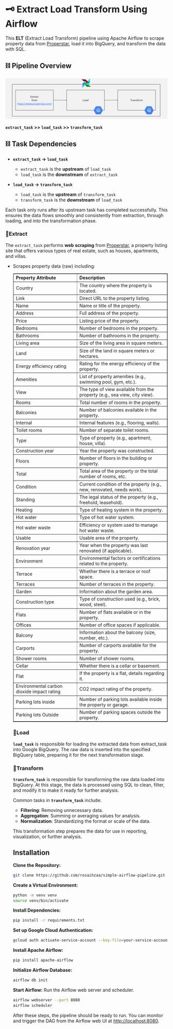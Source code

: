 # 🗝️ Extract Load Transform Using Airflow

This **ELT** (Extract Load Transform) pipeline using Apache Airflow to scrape property data from [Properstar](https://www.properstar.com/), load it into BigQuery, and transform the data with SQL.

## ⛓️ Pipeline Overview
![ELT Pipeline](workflow_dag.jpg)

**`extract_task` >> `load_task` >> `transform_task`**
## ⛓️ Task Dependencies

- **`extract_task` → `load_task`**
  - `extract_task` is the **upstream** of `load_task`
  - `load_task` is the **downstream** of `extract_task`

- **`load_task` → `transform_task`**
  - `load_task` is the **upstream** of `transform_task`
  - `transform_task` is the **downstream** of `load_task`

Each task only runs after its upstream task has completed successfully. This ensures the data flows smoothly and consistently from extraction, through loading, and into the transformation phase.
### 🔗Extract
  The `extract_task` performs **web scraping** from [Properstar](https://www.properstar.com/), a property listing site that offers various types of real estate, such as houses, apartments, and villas.

- Scrapes property data (raw) including:
  <table border="1">
  <thead>
    <tr>
      <th>Property Attribute</th>
      <th>Description</th>
    </tr>
  </thead>
  <tbody>
    <tr>
      <td>Country</td>
      <td>The country where the property is located.</td>
    </tr>
    <tr>
      <td>Link</td>
      <td>Direct URL to the property listing.</td>
    </tr>
    <tr>
      <td>Name</td>
      <td>Name or title of the property.</td>
    </tr>
    <tr>
      <td>Address</td>
      <td>Full address of the property.</td>
    </tr>
    <tr>
      <td>Price</td>
      <td>Listing price of the property.</td>
    </tr>
    <tr>
      <td>Bedrooms</td>
      <td>Number of bedrooms in the property.</td>
    </tr>
    <tr>
      <td>Bathrooms</td>
      <td>Number of bathrooms in the property.</td>
    </tr>
    <tr>
      <td>Living area</td>
      <td>Size of the living area in square meters.</td>
    </tr>
    <tr>
      <td>Land</td>
      <td>Size of the land in square meters or hectares.</td>
    </tr>
    <tr>
      <td>Energy efficiency rating</td>
      <td>Rating for the energy efficiency of the property.</td>
    </tr>
    <tr>
      <td>Amenities</td>
      <td>List of property amenities (e.g., swimming pool, gym, etc.).</td>
    </tr>
    <tr>
      <td>View</td>
      <td>The type of view available from the property (e.g., sea view, city view).</td>
    </tr>
    <tr>
      <td>Rooms</td>
      <td>Total number of rooms in the property.</td>
    </tr>
    <tr>
      <td>Balconies</td>
      <td>Number of balconies available in the property.</td>
    </tr>
    <tr>
      <td>Internal</td>
      <td>Internal features (e.g., flooring, walls).</td>
    </tr>
    <tr>
      <td>Toilet rooms</td>
      <td>Number of separate toilet rooms.</td>
    </tr>
    <tr>
      <td>Type</td>
      <td>Type of property (e.g., apartment, house, villa).</td>
    </tr>
    <tr>
      <td>Construction year</td>
      <td>Year the property was constructed.</td>
    </tr>
    <tr>
      <td>Floors</td>
      <td>Number of floors in the building or property.</td>
    </tr>
    <tr>
      <td>Total</td>
      <td>Total area of the property or the total number of rooms, etc.</td>
    </tr>
    <tr>
      <td>Condition</td>
      <td>Current condition of the property (e.g., new, renovated, needs work).</td>
    </tr>
    <tr>
      <td>Standing</td>
      <td>The legal status of the property (e.g., freehold, leasehold).</td>
    </tr>
    <tr>
      <td>Heating</td>
      <td>Type of heating system in the property.</td>
    </tr>
    <tr>
      <td>Hot water</td>
      <td>Type of hot water system.</td>
    </tr>
    <tr>
      <td>Hot water waste</td>
      <td>Efficiency or system used to manage hot water waste.</td>
    </tr>
    <tr>
      <td>Usable</td>
      <td>Usable area of the property.</td>
    </tr>
    <tr>
      <td>Renovation year</td>
      <td>Year when the property was last renovated (if applicable).</td>
    </tr>
    <tr>
      <td>Environment</td>
      <td>Environmental factors or certifications related to the property.</td>
    </tr>
    <tr>
      <td>Terrace</td>
      <td>Whether there is a terrace or roof space.</td>
    </tr>
    <tr>
      <td>Terraces</td>
      <td>Number of terraces in the property.</td>
    </tr>
    <tr>
      <td>Garden</td>
      <td>Information about the garden area.</td>
    </tr>
    <tr>
      <td>Construction type</td>
      <td>Type of construction used (e.g., brick, wood, steel).</td>
    </tr>
    <tr>
      <td>Flats</td>
      <td>Number of flats available or in the property.</td>
    </tr>
    <tr>
      <td>Offices</td>
      <td>Number of office spaces if applicable.</td>
    </tr>
    <tr>
      <td>Balcony</td>
      <td>Information about the balcony (size, number, etc.).</td>
    </tr>
    <tr>
      <td>Carports</td>
      <td>Number of carports available for the property.</td>
    </tr>
    <tr>
      <td>Shower rooms</td>
      <td>Number of shower rooms.</td>
    </tr>
    <tr>
      <td>Cellar</td>
      <td>Whether there is a cellar or basement.</td>
    </tr>
    <tr>
      <td>Flat</td>
      <td>If the property is a flat, details regarding it.</td>
    </tr>
    <tr>
      <td>Environmental carbon dioxide impact rating</td>
      <td>CO2 impact rating of the property.</td>
    </tr>
    <tr>
      <td>Parking lots inside</td>
      <td>Number of parking lots available inside the property or garage.</td>
    </tr>
    <tr>
      <td>Parking lots Outside</td>
      <td>Number of parking spaces outside the property.</td>
    </tr>
  </tbody>
</table>

### 🔗Load
  **`load_task`** is responsible for loading the extracted data from extract_task into Google BigQuery. The raw data is inserted into the specified BigQuery table, preparing it for the next transformation stage.
### 🔗Transform
**`transform_task`** is responsible for transforming the raw data loaded into BigQuery. At this stage, the data is processed using SQL to clean, filter, and modify it to make it ready for further analysis.

Common tasks in **`transform_task`** include:
- **Filtering**: Removing unnecessary data.
- **Aggregation**: Summing or averaging values for analysis.
- **Normalization**: Standardizing the format or scale of the data.

This transformation step prepares the data for use in reporting, visualization, or further analysis.
## Installation
**Clone the Repository:**
   ```bash
   git clone https://github.com/rosaihzaa/simple-airflow-pipeline.git
   ```
**Create a Virtual Environment:**
   ```bash
   python -m venv venv
   source venv/bin/activate  
   ```
**Install Dependencies:**
   ```bash
   pip install -r requirements.txt
   ```
**Set up Google Cloud Authentication:**
   ```bash
   gcloud auth activate-service-account --key-file=your-service-account-key.json
   ```
**Install Apache Airflow:**
   ```bash
   pip install apache-airflow
   ```
**Initialize Airflow Database:**
   ```bash
   airflow db init
   ```
**Start Airflow:**
   Run the Airflow web server and scheduler.
   ```bash
   airflow webserver --port 8080
   airflow scheduler
   ```
After these steps, the pipeline should be ready to run. You can monitor and trigger the DAG from the Airflow web UI at [http://localhost:8080](http://localhost:8080).
